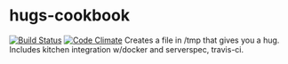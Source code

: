 # hugs-cookbook
[![Build Status](https://secure.travis-ci.org/jhmartin/chef-hugs.png)](http://travis-ci.org/jhmartin/chef-hugs) [![Code Climate](https://codeclimate.com/github/jhmartin/chef-hugs.png)](https://codeclimate.com/github/jhmartin/chef-hugs)
Creates a file in /tmp that gives you a hug.
Includes kitchen integration w/docker and serverspec, travis-ci.



